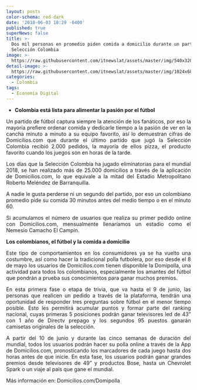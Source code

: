 ```yaml
---
layout: posts
color-schema: red-dark
date: '2018-06-03 18:29 -0400'
published: true
superNews: false
title: >-
  Dos mil personas en promedio piden comida a domicilio durante un partido de la
  Selección Colombia
image: >-
  https://raw.githubusercontent.com/itnewslat/assets/master/img/540x320/Compartir-Futbol-p.jpg
detail-image: >-
  https://raw.githubusercontent.com/itnewslat/assets/master/img/1024x680/Compartir-Futbol-g.jpg
categories:
  - Colombia
tags:
  - Economía Digital
---
```

- **Colombia está lista para alimentar la pasión por el fútbol**

<p style="text-align: justify;">Un partido de fútbol captura siempre la atención de los fanáticos, por eso la mayoría prefiere ordenar comida y dedicarle tiempo a la pasión de ver en la cancha minuto a minuto a su equipo favorito, así lo demuestran cifras de Domicilios.com que durante el último partido que jugó la Selección Colombia recibió 2.000 pedidos, la mayoría de ellos pizza, el producto favorito cuando los juegos son en horas de la tarde.</p>

<p style="text-align: justify;">Los días que la Selección Colombia ha jugado eliminatorias para el mundial 2018, se han realizado más de 25.000 domicilios a través de la aplicación de Domicilios.com, lo que equivale a la mitad del Estadio Metropolitano Roberto Meléndez de Barranquilla.</p>

<p style="text-align: justify;">A nadie le gusta perderse ni un segundo del partido, por eso un colombiano promedio pide su comida 30 minutos antes del medio tiempo o en el minuto 60.</p>

<p style="text-align: justify;">Si acumulamos el número de usuarios que realiza su primer pedido online con Domicilios.com, mensualmente llenaríamos un estadio como el Nemesio Camacho El Campín.</p>

**Los colombianos, el fútbol y la comida a domicilio**

<p style="text-align: justify;">Este tipo de comportamientos en los consumidores ya se ha vuelto una costumbre, así como hacer la tradicional polla futbolera, por eso desde el 8 de mayo los usuarios de Domicilios.com tienen disponible la Domipolla, una actividad para todos los colombianos, especialmente los amantes del fútbol que pondrán a prueba sus conocimientos para ganar muchos premios.</p>

<p style="text-align: justify;">En esta primera fase o etapa de trivia, que va hasta el 9 de junio, las personas que realicen un pedido a través de la plataforma, tendrán una oportunidad de responder tres preguntas sobre fútbol en el menor tiempo posible. Esto les permitirá acumular puntos y formar parte del ranking nacional, cuyas primeras 5 posiciones podrán ganar televisores led de 43” con 1 año de Directv prepago y los segundos 95 puestos ganarán camisetas originales de la selección.</p>

<p style="text-align: justify;">A partir del 10 de junio y durante las cinco semanas de duración del mundial, todos los usuarios podrán hacer su polla online a través de la App de Domicilios.com, pronosticando los marcadores de cada juego hasta dos horas antes de que inicie. En esta fase, los usuarios podrán ganar grandes premios desde televisores de 49” y productos Bose, hasta un Chevrolet Spark o un viaje al país que gane el mundial.</p>

Más información en: Domicilios.com/Domipolla